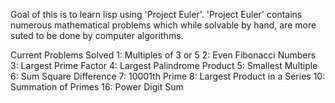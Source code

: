 Goal of this is to learn lisp using 'Project Euler'. 'Project Euler' contains numerous mathematical problems which while solvable by hand, are more suted to be done by computer algorithms. 

Current Problems Solved
1: Multiples of 3 or 5
2: Even Fibonacci Numbers
3: Largest Prime Factor
4: Largest Palindrome Product
5: Smallest Multiple
6: Sum Square Difference
7: 10001th Prime
8: Largest Product in a Series
10: Summation of Primes
16: Power Digit Sum
